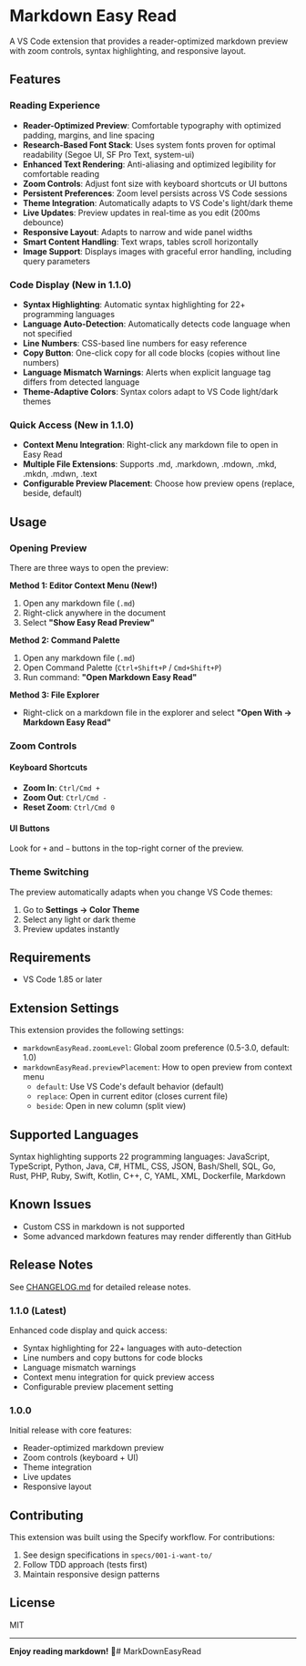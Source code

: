 # Markdown Easy Read

A VS Code extension that provides a reader-optimized markdown preview with zoom controls, syntax highlighting, and responsive layout.

## Features

### Reading Experience
- **Reader-Optimized Preview**: Comfortable typography with optimized padding, margins, and line spacing
- **Research-Based Font Stack**: Uses system fonts proven for optimal readability (Segoe UI, SF Pro Text, system-ui)
- **Enhanced Text Rendering**: Anti-aliasing and optimized legibility for comfortable reading
- **Zoom Controls**: Adjust font size with keyboard shortcuts or UI buttons
- **Persistent Preferences**: Zoom level persists across VS Code sessions
- **Theme Integration**: Automatically adapts to VS Code's light/dark theme
- **Live Updates**: Preview updates in real-time as you edit (200ms debounce)
- **Responsive Layout**: Adapts to narrow and wide panel widths
- **Smart Content Handling**: Text wraps, tables scroll horizontally
- **Image Support**: Displays images with graceful error handling, including query parameters

### Code Display (New in 1.1.0)
- **Syntax Highlighting**: Automatic syntax highlighting for 22+ programming languages
- **Language Auto-Detection**: Automatically detects code language when not specified
- **Line Numbers**: CSS-based line numbers for easy reference
- **Copy Button**: One-click copy for all code blocks (copies without line numbers)
- **Language Mismatch Warnings**: Alerts when explicit language tag differs from detected language
- **Theme-Adaptive Colors**: Syntax colors adapt to VS Code light/dark themes

### Quick Access (New in 1.1.0)
- **Context Menu Integration**: Right-click any markdown file to open in Easy Read
- **Multiple File Extensions**: Supports .md, .markdown, .mdown, .mkd, .mkdn, .mdwn, .text
- **Configurable Preview Placement**: Choose how preview opens (replace, beside, default)

## Usage

### Opening Preview

There are three ways to open the preview:

**Method 1: Editor Context Menu (New!)**
1. Open any markdown file (`.md`)
2. Right-click anywhere in the document
3. Select **"Show Easy Read Preview"**

**Method 2: Command Palette**
1. Open any markdown file (`.md`)
2. Open Command Palette (`Ctrl+Shift+P` / `Cmd+Shift+P`)
3. Run command: **"Open Markdown Easy Read"**

**Method 3: File Explorer**
- Right-click on a markdown file in the explorer and select **"Open With → Markdown Easy Read"**

### Zoom Controls

#### Keyboard Shortcuts

- **Zoom In**: `Ctrl/Cmd +`
- **Zoom Out**: `Ctrl/Cmd -`
- **Reset Zoom**: `Ctrl/Cmd 0`

#### UI Buttons

Look for `+` and `−` buttons in the top-right corner of the preview.

### Theme Switching

The preview automatically adapts when you change VS Code themes:
1. Go to **Settings → Color Theme**
2. Select any light or dark theme
3. Preview updates instantly

## Requirements

- VS Code 1.85 or later

## Extension Settings

This extension provides the following settings:

- `markdownEasyRead.zoomLevel`: Global zoom preference (0.5-3.0, default: 1.0)
- `markdownEasyRead.previewPlacement`: How to open preview from context menu
  - `default`: Use VS Code's default behavior (default)
  - `replace`: Open in current editor (closes current file)
  - `beside`: Open in new column (split view)

## Supported Languages

Syntax highlighting supports 22 programming languages:
JavaScript, TypeScript, Python, Java, C#, HTML, CSS, JSON, Bash/Shell, SQL, Go, Rust, PHP, Ruby, Swift, Kotlin, C++, C, YAML, XML, Dockerfile, Markdown

## Known Issues

- Custom CSS in markdown is not supported
- Some advanced markdown features may render differently than GitHub

## Release Notes

See [CHANGELOG.md](CHANGELOG.md) for detailed release notes.

### 1.1.0 (Latest)

Enhanced code display and quick access:
- Syntax highlighting for 22+ languages with auto-detection
- Line numbers and copy buttons for code blocks
- Language mismatch warnings
- Context menu integration for quick preview access
- Configurable preview placement setting

### 1.0.0

Initial release with core features:
- Reader-optimized markdown preview
- Zoom controls (keyboard + UI)
- Theme integration
- Live updates
- Responsive layout

## Contributing

This extension was built using the Specify workflow. For contributions:
1. See design specifications in `specs/001-i-want-to/`
2. Follow TDD approach (tests first)
3. Maintain responsive design patterns

## License

MIT

---

**Enjoy reading markdown!** 📖# MarkDownEasyRead
